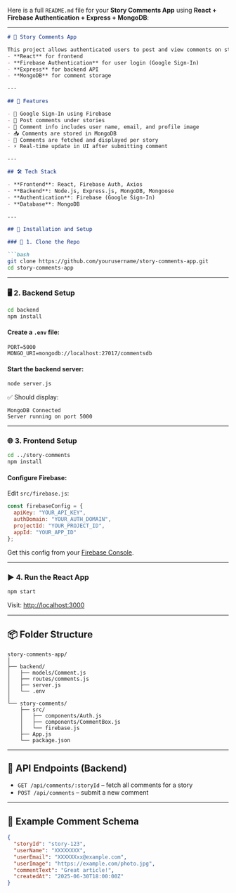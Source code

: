 Here is a full `README.md` file for your **Story Comments App** using **React + Firebase Authentication + Express + MongoDB**:

---

````markdown
# 📝 Story Comments App

This project allows authenticated users to post and view comments on stories. It uses:
- **React** for frontend
- **Firebase Authentication** for user login (Google Sign-In)
- **Express** for backend API
- **MongoDB** for comment storage

---

## 🚀 Features

- 🔐 Google Sign-In using Firebase
- 💬 Post comments under stories
- 👤 Comment info includes user name, email, and profile image
- 📥 Comments are stored in MongoDB
- 🔄 Comments are fetched and displayed per story
- ⚡ Real-time update in UI after submitting comment

---

## 🛠 Tech Stack

- **Frontend**: React, Firebase Auth, Axios
- **Backend**: Node.js, Express.js, MongoDB, Mongoose
- **Authentication**: Firebase (Google Sign-In)
- **Database**: MongoDB

---

## 🔧 Installation and Setup

### 📁 1. Clone the Repo

```bash
git clone https://github.com/yourusername/story-comments-app.git
cd story-comments-app
````

---

### 🖥️ 2. Backend Setup

```bash
cd backend
npm install
```

#### Create a `.env` file:

```
PORT=5000
MONGO_URI=mongodb://localhost:27017/commentsdb
```

#### Start the backend server:

```bash
node server.js
```

✅ Should display:

```
MongoDB Connected
Server running on port 5000
```

---

### 🌐 3. Frontend Setup

```bash
cd ../story-comments
npm install
```

#### Configure Firebase:

Edit `src/firebase.js`:

```js
const firebaseConfig = {
  apiKey: "YOUR_API_KEY",
  authDomain: "YOUR_AUTH_DOMAIN",
  projectId: "YOUR_PROJECT_ID",
  appId: "YOUR_APP_ID"
};
```

Get this config from your [Firebase Console](https://console.firebase.google.com/).

---

### ▶️ 4. Run the React App

```bash
npm start
```

Visit: [http://localhost:3000](http://localhost:3000)

---

## 📦 Folder Structure

```
story-comments-app/
│
├── backend/
│   ├── models/Comment.js
│   ├── routes/comments.js
│   ├── server.js
│   └── .env
│
└── story-comments/
    ├── src/
    │   ├── components/Auth.js
    │   ├── components/CommentBox.js
    │   └── firebase.js
    ├── App.js
    └── package.json
```

---

## 📄 API Endpoints (Backend)

* `GET /api/comments/:storyId` – fetch all comments for a story
* `POST /api/comments` – submit a new comment

---

## 📌 Example Comment Schema

```json
{
  "storyId": "story-123",
  "userName": "XXXXXXXX",
  "userEmail": "XXXXXXxx@example.com",
  "userImage": "https://example.com/photo.jpg",
  "commentText": "Great article!",
  "createdAt": "2025-06-30T18:00:00Z"
}
```


